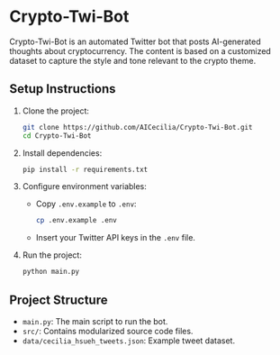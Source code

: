 # Crypto-Twi-Bot

Crypto-Twi-Bot is an automated Twitter bot that posts AI-generated thoughts about cryptocurrency. The content is based on a customized dataset to capture the style and tone relevant to the crypto theme.

## Setup Instructions

1. Clone the project:
    ```bash
    git clone https://github.com/AICecilia/Crypto-Twi-Bot.git
    cd Crypto-Twi-Bot
    ```

2. Install dependencies:
    ```bash
    pip install -r requirements.txt
    ```

3. Configure environment variables:
   - Copy `.env.example` to `.env`:
     ```bash
     cp .env.example .env
     ```
   - Insert your Twitter API keys in the `.env` file.

4. Run the project:
    ```bash
    python main.py
    ```

## Project Structure

- `main.py`: The main script to run the bot.
- `src/`: Contains modularized source code files.
- `data/cecilia_hsueh_tweets.json`: Example tweet dataset.
